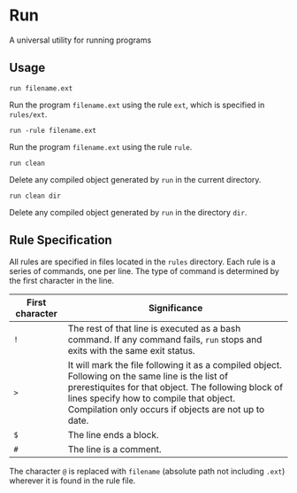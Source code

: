 # Run

A universal utility for running programs

## Usage

```text
run filename.ext
```

Run the program `filename.ext` using the rule `ext`, which is specified in `rules/ext`.

```text
run -rule filename.ext
```

Run the program `filename.ext` using the rule `rule`.

```text
run clean
```

Delete any compiled object generated by `run` in the current directory.

```text
run clean dir
```

Delete any compiled object generated by `run` in the directory `dir`.

## Rule Specification

All rules are specified in files located in the `rules` directory. Each rule is a series of commands, one per line. The type of command is determined by the first character in the line.

| First character | Significance |
|-----|------------------------|
| `!` | The rest of that line is executed as a bash command. If any command fails, `run` stops and exits with the same exit status. |
| `>` | It will mark the file following it as a compiled object. Following on the same line is the list of prerestiquites for that object. The following block of lines specify how to compile that object. Compilation only occurs if objects are not up to date. |
| `$` | The line ends a block. |
| `#` | The line is a comment. |

The character `@` is replaced with `filename` (absolute path not including `.ext`) wherever it is found in the rule file.
